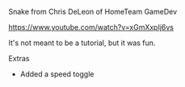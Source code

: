 Snake from Chris DeLeon of HomeTeam GameDev

https://www.youtube.com/watch?v=xGmXxpIj6vs

It's not meant to be a tutorial, but it was fun.

Extras

- Added a speed toggle

